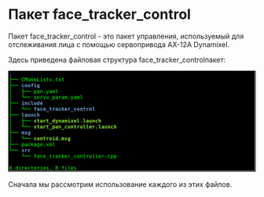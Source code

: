 # Пакет face\_tracker\_control

Пакет face\_tracker\_control - это пакет управления, используемый для отслеживания лица с помощью сервопривода AX-12A Dynamixel.  


Здесь приведена файловая структура face\_tracker\_controlпакет:

![&#x420;&#x438;&#x441;&#x443;&#x43D;&#x43E;&#x43A; 18: &#x41E;&#x440;&#x433;&#x430;&#x43D;&#x438;&#x437;&#x430;&#x446;&#x438;&#x44F; &#x444;&#x430;&#x439;&#x43B;&#x43E;&#x432; &#x432; &#x43F;&#x430;&#x43A;&#x435;&#x442;&#x435; face\_tracker\_control](../../../.gitbook/assets/image%20%2831%29.png)

Сначала мы рассмотрим использование каждого из этих файлов.

